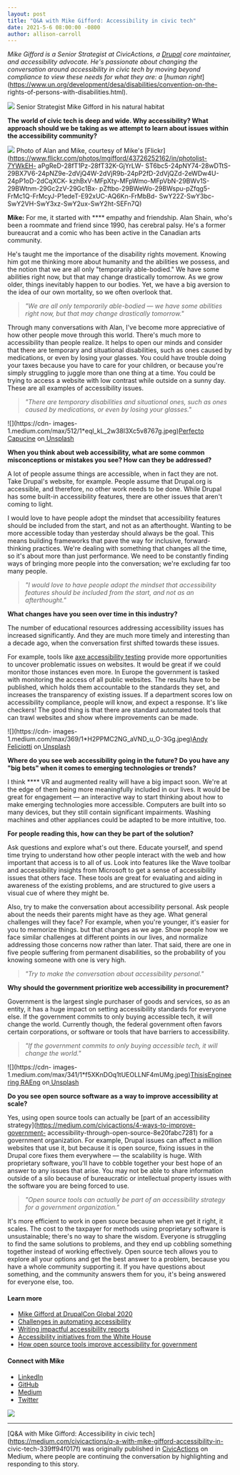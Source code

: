 ```yaml
---
layout: post
title: "Q&A with Mike Gifford: Accessibility in civic tech"
date: 2021-5-6 08:00:00 -0800
author: allison-carroll
---
```

_Mike Gifford_ _is a Senior
Strategist at CivicActions, a_ [_Drupal_](https://www.drupal.org/u/mgifford)
_core maintainer, and accessibility advocate. He's passionate about changing
the conversation around accessibility in civic tech by moving beyond
compliance to view these needs for what they are: a_ [_human
right_](https://www.un.org/development/desa/disabilities/convention-on-the-
rights-of-persons-with-disabilities.html).

![](https://cdn-images-1.medium.com/max/300/1*8872YgkIHydqOGBqnLf_XQ.jpeg)
Senior Strategist Mike Gifford in his natural habitat

 **The world of civic tech is deep and wide. Why accessibility? What approach
should we be taking as we attempt to learn about issues within the
accessibility community?**

![](https://cdn-images-1.medium.com/max/267/1*gayAWvkTqT9vCEDA--WQWg.jpeg)
Photo of Alan and Mike, courtesy of Mike's
[Flickr](https://www.flickr.com/photos/mgifford/43726252162/in/photolist-7YWkEH-
aPgReD-28fT1Pz-28fT32K-GjYrLW-
ST6bc5-24pNY74-28wDTtS-29BX7V6-24pNZ9e-2dVjQ4W-2dVjR9b-24pP2fD-2dVjQZd-2eWDw4U-24pP1oD-2dCqXCK-
kzhBxV-MFpXty-MFpWmo-MFpVbN-29BWv1S-29BWtnm-29Gc2zV-29Gc1Bx-
pZftbo-29BWeWo-29BWspu-pZfqg5-FrMc1Q-FrMcyJ-P1edeT-E92xUC-AQ6Kn-FrMbBd-
SwY22Z-SwY3bc-SwY2VH-SwY3xz-SwY2ux-SwY2ht-SEFn7Q)

 **Mike:** For me, it started with **** empathy and friendship. Alan Shain,
who's been a roommate and friend since 1990, has cerebral palsy. He's a former
bureaucrat and a comic who has been active in the Canadian arts community.

He's taught me the importance of the disability rights movement. Knowing him
got me thinking more about humanity and the abilities we possess, and the
notion that we are all only "temporarily able-bodied." We have some abilities
right now, but that may change drastically tomorrow. As we grow older, things
inevitably happen to our bodies. Yet, we have a big aversion to the idea of
our own mortality, so we often overlook that.

>  _"We are all only temporarily able-bodied — we have some abilities right
> now, but that may change drastically tomorrow."_

Through many conversations with Alan, I've become more appreciative of how
other people move through this world. There's much more to accessibility than
people realize. It helps to open our minds and consider that there are
temporary and situational disabilities, such as ones caused by medications, or
even by losing your glasses. You could have trouble doing your taxes because
you have to care for your children, or because you're simply struggling to
juggle more than one thing at a time. You could be trying to access a website
with low contrast while outside on a sunny day. These are all examples of
accessibility issues.

>  _"There are temporary disabilities and situational ones, such as ones
> caused by medications, or even by losing your glasses."_

![](https://cdn-
images-1.medium.com/max/512/1*eql_kL_2w38l3Xc5v8767g.jpeg)[Perfecto
Capucine](https://unsplash.com/@perfecto_capucine?utm_source=unsplash&utm_medium=referral&utm_content=creditCopyText)
on[ Unsplash](https://unsplash.com/photos/3gC4gBnD3Xs)

 **When you think about web accessibility, what are some common misconceptions
or mistakes you see? How can they be addressed?**

A lot of people assume things are accessible, when in fact they are not. Take
Drupal's website, for example. People assume that Drupal.org is accessible,
and therefore, no other work needs to be done. While Drupal has some built-in
accessibility features, there are other issues that aren't coming to light.

I would love to have people adopt the mindset that accessibility features
should be included from the start, and not as an afterthought. Wanting to be
more accessible today than yesterday should always be the goal. This means
building frameworks that pave the way for inclusive, forward-thinking
practices. We're dealing with something that changes all the time, so it's
about more than just performance. We need to be constantly finding ways of
bringing more people into the conversation; we're excluding far too many
people.

>  _"I would love to have people adopt the mindset that accessibility features
> should be included from the start, and not as an afterthought."_

 **What changes have you seen over time in this industry?**

The number of educational resources addressing accessibility issues has
increased significantly. And they are much more timely and interesting than a
decade ago, when the conversation first shifted towards these issues.

For example, tools like [axe accessibility
testing](https://www.deque.com/axe/) provide more opportunities to uncover
problematic issues on websites. It would be great if we could monitor those
instances even more. In Europe the government is tasked with monitoring the
access of all public websites. The results have to be published, which holds
them accountable to the standards they set, and increases the transparency of
existing issues. If a department scores low on accessibility compliance,
people will know, and expect a response. It's like checkers! The good thing is
that there are standard automated tools that can trawl websites and show where
improvements can be made.

![](https://cdn-
images-1.medium.com/max/369/1*H2PPMC2NG_aVND_u_O-3Gg.jpeg)[Andy
Feliciotti](https://unsplash.com/@someguy?utm_source=unsplash&utm_medium=referral&utm_content=creditCopyText)
on[ Unsplash](https://unsplash.com/photos/oN_cUY1v7hs)

 **Where do you see web accessibility going in the future? Do you have any
"big bets" when it comes to emerging technologies or trends?**

I think **** VR and augmented reality will have a big impact soon. We're at
the edge of them being more meaningfully included in our lives. It would be
great for engagement — an interactive way to start thinking about how to make
emerging technologies more accessible. Computers are built into so many
devices, but they still contain significant impairments. Washing machines and
other appliances could be adapted to be more intuitive, too.

 **For people reading this, how can they be part of the solution?**

Ask questions and explore what's out there. Educate yourself, and spend time
trying to understand how other people interact with the web and how important
that access is to all of us. Look into features like the Wave toolbar and
accessibility insights from Microsoft to get a sense of accessibility issues
that others face. These tools are great for evaluating and aiding in awareness
of the existing problems, and are structured to give users a visual cue of
where they might be.

Also, try to make the conversation about accessibility personal. Ask people
about the needs their parents might have as they age. What general challenges
will they face? For example, when you're younger, it's easier for you to
memorize things. but that changes as we age. Show people how we face similar
challenges at different points in our lives, and normalize addressing those
concerns now rather than later. That said, there are one in five people
suffering from permanent disabilities, so the probability of you knowing
someone with one is very high.

>  _"Try to make the conversation about accessibility personal."_

 **Why should the government prioritize web accessibility in procurement?**

Government is the largest single purchaser of goods and services, so as an
entity, it has a huge impact on setting accessibility standards for everyone
else. If the government commits to only buying accessible tech, it will change
the world. Currently though, the federal government often favors certain
corporations, or software or tools that have barriers to accessibility.

>  _"If the government commits to only buying accessible tech, it will change
> the world."_

![](https://cdn-
images-1.medium.com/max/341/1*f5XKnDOq1tUEOLLNF4mUMg.jpeg)[ThisisEngineering
RAEng](https://unsplash.com/@thisisengineering?utm_source=unsplash&utm_medium=referral&utm_content=creditCopyText)
on[ Unsplash](https://unsplash.com/photos/o6jUolZ7QJk)

 **Do you see open source software as a way to improve accessibility at
scale?**

Yes, using open source tools can actually be [part of an accessibility
strategy](https://medium.com/civicactions/4-ways-to-improve-government-
accessibility-through-open-source-8e20fabc7281) for a government organization.
For example, Drupal issues can affect a million websites that use it, but
because it is open source, fixing issues in the Drupal core fixes them
everywhere — the scalability is huge. With proprietary software, you'll have
to cobble together your best hope of an answer to any issues that arise. You
may not be able to share information outside of a silo because of bureaucratic
or intellectual property issues with the software you are being forced to use.

>  _"Open source tools can actually be part of an accessibility strategy for a
> government organization."_

It's more efficient to work in open source because when we get it right, it
scales. The cost to the taxpayer for methods using proprietary software is
unsustainable; there's no way to share the wisdom. Everyone is struggling to
find the same solutions to problems, and they end up cobbling something
together instead of working effectively. Open source tech allows you to
explore all your options and get the best answer to a problem, because you
have a whole community supporting it. If you have questions about something,
and the community answers them for you, it's being answered for everyone else,
too.

####  **Learn more**

  * [Mike Gifford at DrupalCon Global 2020](https://medium.com/civicactions/government-accessibility-and-the-cms-problem-588a07088c65)
  * [Challenges in automating accessibility](https://medium.com/openconcept-stories/would-you-publish-without-spellchecking-9166ce8b00de)
  * [Writing impactful accessibility reports](https://medium.com/openconcept-stories/writing-impactful-accessibility-reports-d6cdd84356fd)
  * [Accessibility initiatives from the White House](https://medium.com/civicactions/whitehouse-gov-makes-an-accessibility-statement-5de37580209)
  * [How open source tools improve accessibility for government](https://medium.com/civicactions/4-ways-to-improve-government-accessibility-through-open-source-8e20fabc7281)

####  **Connect with Mike**

  * [LinkedIn](https://www.linkedin.com/in/mgifford/)
  * [GitHub](https://github.com/mgifford)
  * [Medium](https://mgifford.medium.com/)
  * [Twitter](https://twitter.com/mgifford)

![](https://medium.com/_/stat?event=post.clientViewed&referrerSource=full_rss&postId=339ff94f017f)

* * *

[Q&A with Mike Gifford: Accessibility in civic
tech](https://medium.com/civicactions/q-a-with-mike-gifford-accessibility-in-
civic-tech-339ff94f017f) was originally published in
[CivicActions](https://medium.com/civicactions) on Medium, where people are
continuing the conversation by highlighting and responding to this story.


